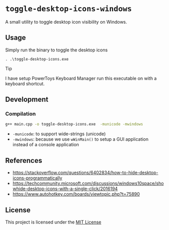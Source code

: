 # `toggle-desktop-icons-windows`

A small utility to toggle desktop icon visibility on Windows.

## Usage

Simply run the binary to toggle the desktop icons

```
. .\toggle-desktop-icons.exe
```

> [!TIP]
>
> I have setup PowerToys Keyboard Manager run this executable on with a keyboard shortcut.

## Development

### Compilation

```sh
g++ main.cpp -o toggle-desktop-icons.exe  -municode -mwindows
```

- `-municode`: to support wide-strings (unicode)
- `-mwindows`: because we use `wWinMain()` to setup a GUI application instead of a console application

## References

- https://stackoverflow.com/questions/6402834/how-to-hide-desktop-icons-programmatically
- https://techcommunity.microsoft.com/discussions/windows10space/showhide-desktop-icons-with-a-single-click/2016194
- https://www.autohotkey.com/boards/viewtopic.php?t=75890

## License

This project is licensed under the [MIT License](./LICENSE)
